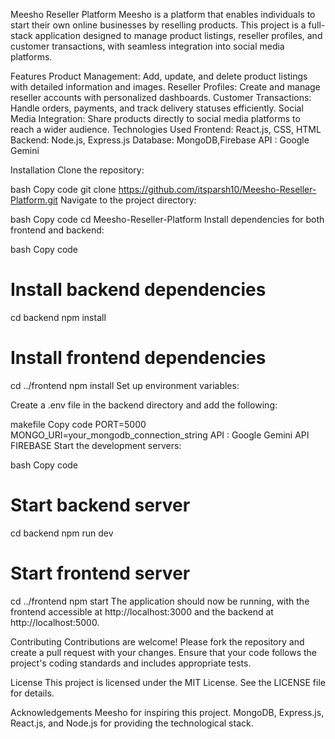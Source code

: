 Meesho Reseller Platform
Meesho is a platform that enables individuals to start their own online businesses by reselling products. This project is a full-stack application designed to manage product listings, reseller profiles, and customer transactions, with seamless integration into social media platforms.

Features
Product Management: Add, update, and delete product listings with detailed information and images.
Reseller Profiles: Create and manage reseller accounts with personalized dashboards.
Customer Transactions: Handle orders, payments, and track delivery statuses efficiently.
Social Media Integration: Share products directly to social media platforms to reach a wider audience.
Technologies Used
Frontend: React.js, CSS, HTML
Backend: Node.js, Express.js
Database: MongoDB,Firebase
API : Google Gemini

Installation
Clone the repository:

bash
Copy code
git clone https://github.com/itsparsh10/Meesho-Reseller-Platform.git
Navigate to the project directory:

bash
Copy code
cd Meesho-Reseller-Platform
Install dependencies for both frontend and backend:

bash
Copy code
# Install backend dependencies
cd backend
npm install

# Install frontend dependencies
cd ../frontend
npm install
Set up environment variables:

Create a .env file in the backend directory and add the following:

makefile
Copy code
PORT=5000
MONGO_URI=your_mongodb_connection_string
API : Google Gemini API
FIREBASE
Start the development servers:

bash
Copy code
# Start backend server
cd backend
npm run dev

# Start frontend server
cd ../frontend
npm start
The application should now be running, with the frontend accessible at http://localhost:3000 and the backend at http://localhost:5000.

Contributing
Contributions are welcome! Please fork the repository and create a pull request with your changes. Ensure that your code follows the project's coding standards and includes appropriate tests.

License
This project is licensed under the MIT License. See the LICENSE file for details.

Acknowledgements
Meesho for inspiring this project.
MongoDB, Express.js, React.js, and Node.js for providing the technological stack.
